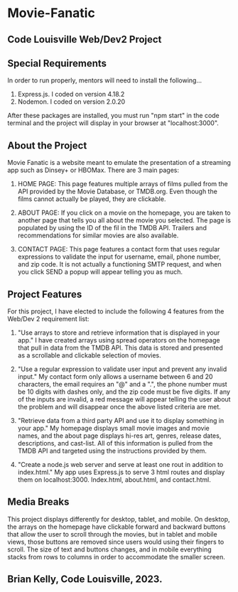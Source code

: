 # Movie-Fanatic

## Code Louisville Web/Dev2 Project

## Special Requirements

In order to run properly, mentors will need to install the following...

1. Express.js. I coded on version 4.18.2
2. Nodemon. I coded on version 2.0.20

After these packages are installed, you must run "npm start" in the code terminal and the project will display in your browser at "localhost:3000".

## About the Project

Movie Fanatic is a website meant to emulate the presentation of a streaming app such as Dinsey+ or HBOMax. There are 3 main pages:

1. HOME PAGE: This page features multiple arrays of films pulled from the API provided by the Movie Database, or TMDB.org. Even though the films cannot actually be played, they are clickable.

2. ABOUT PAGE: If you click on a movie on the homepage, you are taken to another page that tells you all about the movie you selected. The page is populated by using the ID of the fil in the TMDB API. Trailers and recommendations for similar movies are also available.

3. CONTACT PAGE: This page features a contact form that uses regular expressions to validate the input for username, email, phone number, and zip code. It is not actually a functioning SMTP request, and when you click SEND a popup will appear telling you as much.

## Project Features

For this project, I have elected to include the following 4 features from the Web/Dev 2 requirement list:

1. "Use arrays to store and retrieve information that is displayed in your app." I have created arrays using spread operators on the homepage that pull in data from the TMDB API. This data is stored and presented as a scrollable and clickable selection of movies.

2. "Use a regular expression to validate user input and prevent any invalid input." My contact form only allows a username between 6 and 20 characters, the email requires an "@" and a ".", the phone number must be 10 digits with dashes only, and the zip code must be five digits. If any of the inputs are invalid, a red message will appear telling the user about the problem and will disappear once the above listed criteria are met.

3. "Retrieve data from a third party API and use it to display something in your app." My homepage displays small movie images and movie names, and the about page displays hi-res art, genres, release dates, descriptions, and cast-list. All of this information is pulled from the TMDB API and targeted using the instructions provided by them.
    
4. "Create a node.js web server and serve at least one rout in addition to index.html." My app uses Express.js to serve 3 html routes and display them on localhost:3000. Index.html, about.html, and contact.html.

## Media Breaks

This project displays differently for desktop, tablet, and mobile. On desktop, the arrays on the homepage have clickable forward and backward buttons that allow the user to scroll through the movies, but in tablet and mobile views, those buttons are removed since users would using their fingers to scroll. The size of text and buttons changes, and in mobile everything stacks from rows to columns in order to accommodate the smaller screen.

## Brian Kelly, Code Louisville, 2023.